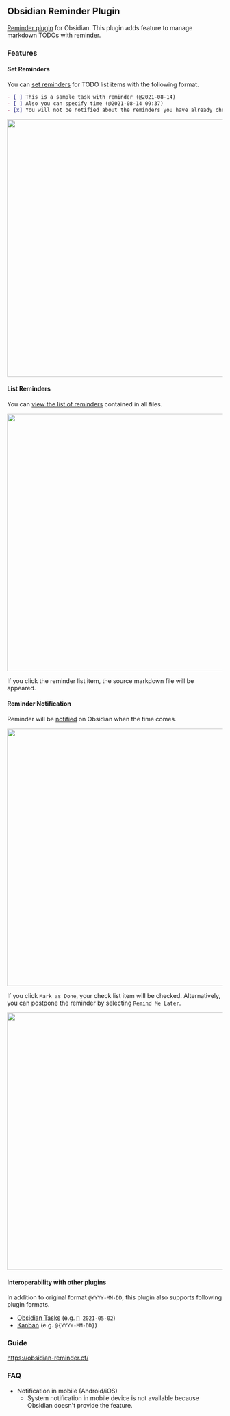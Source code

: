 ## Obsidian Reminder Plugin

[Reminder plugin](https://obsidian-reminder.cf/) for Obsidian. This plugin adds feature to manage markdown TODOs with reminder.

### Features

#### Set Reminders

You can [set reminders](https://obsidian-reminder.cf/guide/set-reminders.html) for TODO list items with the following format.

```markdown
- [ ] This is a sample task with reminder (@2021-08-14)
- [ ] Also you can specify time (@2021-08-14 09:37)
- [x] You will not be notified about the reminders you have already checked. (@2021-08-14)
```

<img src="https://raw.githubusercontent.com/uphy/obsidian-reminder/master/images/input-reminder-time.gif" width="600" />

#### List Reminders

You can [view the list of reminders](https://obsidian-reminder.cf/guide/list-reminders.html) contained in all files.

<img src="https://raw.githubusercontent.com/uphy/obsidian-reminder/master/images/reminder-list.png" width="600" />

If you click the reminder list item, the source markdown file will be appeared.

#### Reminder Notification

Reminder will be [notified](https://obsidian-reminder.cf/guide/notification.html) on Obsidian when the time comes.

<img src="https://raw.githubusercontent.com/uphy/obsidian-reminder/master/images/reminder-notification1.png" width="600" />

If you click `Mark as Done`, your check list item will be checked.
Alternatively, you can postpone the reminder by selecting `Remind Me Later`.

<img src="https://raw.githubusercontent.com/uphy/obsidian-reminder/master/images/reminder-notification2.png" width="600" />


#### Interoperability with other plugins

In addition to original format `@YYYY-MM-DD`, this plugin also supports following plugin formats.

- [Obsidian Tasks](https://obsidian-reminder.cf/guide/interop-tasks.html) (e.g. `📅 2021-05-02`)
- [Kanban](https://obsidian-reminder.cf/guide/interop-kanban.html) (e.g. `@{YYYY-MM-DD}`)

### Guide

https://obsidian-reminder.cf/

### FAQ

- Notification in mobile (Android/iOS)
  - System notification in mobile device is not available because Obsidian doesn't provide the feature.
